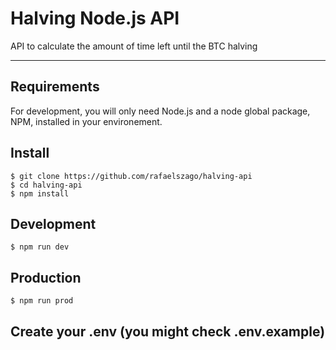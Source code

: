 # Halving Node.js API

API to calculate the amount of time left until the BTC halving

---
## Requirements

For development, you will only need Node.js and a node global package, NPM, installed in your environement.

## Install

    $ git clone https://github.com/rafaelszago/halving-api
    $ cd halving-api
    $ npm install

## Development

    $ npm run dev

## Production

    $ npm run prod


## Create your .env (you might check .env.example)

  